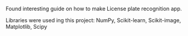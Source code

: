 Found interesting guide on how to make License plate recognition app.

Libraries were used ing this project: NumPy, Scikit-learn, Scikit-image, Matplotlib, Scipy
